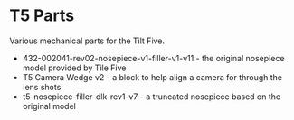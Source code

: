# T5 Parts

Various mechanical parts for the Tilt Five.

* 432-002041-rev02-nosepiece-v1-filler-v1-v11 - the original nosepiece model provided by Tile Five
* T5 Camera Wedge v2 - a block to help align a camera for through the lens shots
* t5-nosepiece-filler-dlk-rev1-v7 - a truncated nosepiece based on the original model


